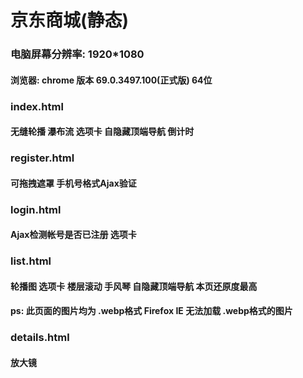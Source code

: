 # 京东商城(静态)

### 电脑屏幕分辨率: 1920*1080
#### 浏览器: chrome 版本 69.0.3497.100(正式版) 64位



### index.html
#### 无缝轮播    瀑布流    选项卡    自隐藏顶端导航    倒计时



### register.html
#### 可拖拽遮罩    手机号格式Ajax验证



### login.html
#### Ajax检测帐号是否已注册    选项卡



### list.html
#### 轮播图    选项卡    楼层滚动    手风琴    自隐藏顶端导航    本页还原度最高
#### ps: 此页面的图片均为 .webp格式 Firefox   IE  无法加载 .webp格式的图片



### details.html
#### 放大镜




